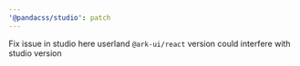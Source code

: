 ```yaml
---
'@pandacss/studio': patch
---
```


Fix issue in studio here userland `@ark-ui/react` version could interfere with studio version
